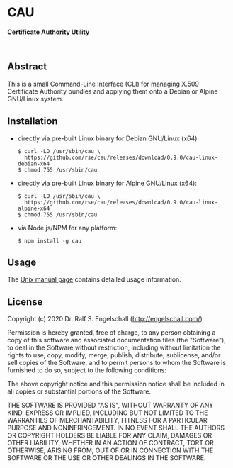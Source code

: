 
CAU
===

**Certificate Authority Utility**

<p/>
<img src="https://nodei.co/npm/cau.png?downloads=true&stars=true" alt=""/>

<p/>
<img src="https://david-dm.org/rse/cau.png" alt=""/>

Abstract
--------

This is a small Command-Line Interface (CLI) for managing X.509
Certificate Authority bundles and applying them onto a Debian or Alpine
GNU/Linux system.

Installation
------------

- directly via pre-built Linux binary for Debian GNU/Linux (x64):

    ```
    $ curl -LO /usr/sbin/cau \
      https://github.com/rse/cau/releases/download/0.9.0/cau-linux-debian-x64
    $ chmod 755 /usr/sbin/cau
    ```

- directly via pre-built Linux binary for Alpine GNU/Linux (x64):

    ```
    $ curl -LO /usr/sbin/cau \
      https://github.com/rse/cau/releases/download/0.9.0/cau-linux-alpine-x64
    $ chmod 755 /usr/sbin/cau
    ```

- via Node.js/NPM for any platform:

    ```
    $ npm install -g cau
    ```

Usage
-----

The [Unix manual page](https://github.com/rse/cau/blob/master/cau.md) contains
detailed usage information.

License
-------

Copyright (c) 2020 Dr. Ralf S. Engelschall (http://engelschall.com/)

Permission is hereby granted, free of charge, to any person obtaining
a copy of this software and associated documentation files (the
"Software"), to deal in the Software without restriction, including
without limitation the rights to use, copy, modify, merge, publish,
distribute, sublicense, and/or sell copies of the Software, and to
permit persons to whom the Software is furnished to do so, subject to
the following conditions:

The above copyright notice and this permission notice shall be included
in all copies or substantial portions of the Software.

THE SOFTWARE IS PROVIDED "AS IS", WITHOUT WARRANTY OF ANY KIND,
EXPRESS OR IMPLIED, INCLUDING BUT NOT LIMITED TO THE WARRANTIES OF
MERCHANTABILITY, FITNESS FOR A PARTICULAR PURPOSE AND NONINFRINGEMENT.
IN NO EVENT SHALL THE AUTHORS OR COPYRIGHT HOLDERS BE LIABLE FOR ANY
CLAIM, DAMAGES OR OTHER LIABILITY, WHETHER IN AN ACTION OF CONTRACT,
TORT OR OTHERWISE, ARISING FROM, OUT OF OR IN CONNECTION WITH THE
SOFTWARE OR THE USE OR OTHER DEALINGS IN THE SOFTWARE.


